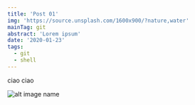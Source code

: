 ```yaml
---
title: 'Post 01'
img: 'https://source.unsplash.com/1600x900/?nature,water'
mainTag: git
abstract: 'Lorem ipsum'
date: '2020-01-23'
tags:
  - git
  - shell
---
```


ciao ciao

![alt image name](https://icatcare.org/app/uploads/2018/07/Helping-your-new-cat-or-kitten-settle-in-1.png)
